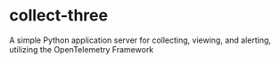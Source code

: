 # collect-three
A simple Python application server for collecting, viewing, and alerting, utilizing the OpenTelemetry Framework
